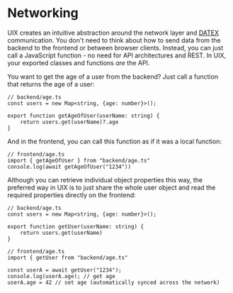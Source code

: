 # Networking

UIX creates an intuitive abstraction around the network layer and [DATEX](https://docs.unyt.org/manual/datex/introduction) communication.
You don't need to think about how to send data from the backend to the frontend or between browser clients.
Instead, you can just call a JavaScript function - no need for API architectures and REST. In UIX, your exported classes and functions *are* the API.

You want to get the age of a user from the backend?
Just call a function that returns the age of a user:

```tsx
// backend/age.ts
const users = new Map<string, {age: number}>();

export function getAgeOfUser(userName: string) {
    return users.get(userName)?.age
}
```

And in the frontend, you can call this function as if it was a local function:

```tsx
// frontend/age.ts
import { getAgeOfUser } from "backend/age.ts"
console.log(await getAgeOfUser("1234"))
```

Although you can retrieve individual object properties this way, the preferred
way in UIX is to just share the whole user object and read the required properties directly
on the frontend:

```tsx
// backend/age.ts
const users = new Map<string, {age: number}>();

export function getUser(userName: string) {
    return users.get(userName)
}
```

```tsx
// frontend/age.ts
import { getUser from "backend/age.ts"

const userA = await getUser("1234");
console.log(userA.age); // get age
userA.age = 42 // set age (automatically synced across the network)
```

